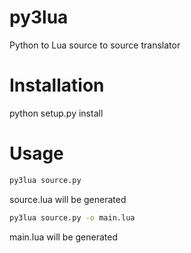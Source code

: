 # py3lua
Python to Lua source to source translator

# Installation

python setup.py install

# Usage

```bash
py3lua source.py
```
source.lua will be generated

```bash
py3lua source.py -o main.lua
```
main.lua will be generated
